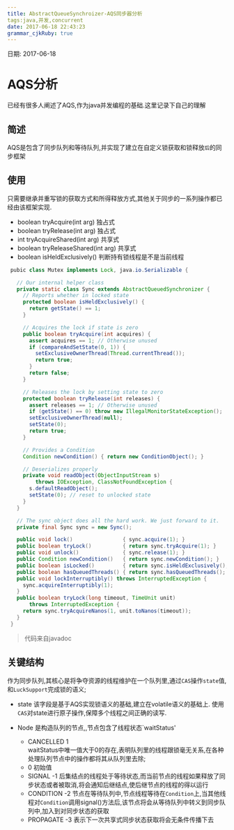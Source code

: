 ```yaml
---
title: AbstractQueueSynchroizer-AQS同步器分析 
tags:java,并发,concurrent
date: 2017-06-18 22:43:23
grammar_cjkRuby: true
---
```

日期: 2017-06-18 
# AQS分析
已经有很多人阐述了AQS,作为java并发编程的基础.这里记录下自己的理解
## 简述
AQS是包含了同步队列和等待队列,并实现了建立在自定义锁获取和锁释放`后`的同步框架
## 使用
只需要继承并重写锁的获取方式和所得释放方式,其他关于同步的一系列操作都已经由该框架实现.
*  boolean tryAcquire(int arg) 独占式
*  boolean tryRelease(int arg) 独占式
*  int tryAcquireShared(int arg) 共享式
*  boolean tryReleaseShared(int arg) 共享式
*  boolean isHeldExclusively() 判断持有锁线程是不是当前线程
```java
 pubic class Mutex implements Lock, java.io.Serializable {

   // Our internal helper class
   private static class Sync extends AbstractQueuedSynchronizer {
     // Reports whether in locked state
     protected boolean isHeldExclusively() {
       return getState() == 1;
     }

     // Acquires the lock if state is zero
     public boolean tryAcquire(int acquires) {
       assert acquires == 1; // Otherwise unused
       if (compareAndSetState(0, 1)) {
         setExclusiveOwnerThread(Thread.currentThread());
         return true;
       }
       return false;
     }

     // Releases the lock by setting state to zero
     protected boolean tryRelease(int releases) {
       assert releases == 1; // Otherwise unused
       if (getState() == 0) throw new IllegalMonitorStateException();
       setExclusiveOwnerThread(null);
       setState(0);
       return true;
     }

     // Provides a Condition
     Condition newCondition() { return new ConditionObject(); }

     // Deserializes properly
     private void readObject(ObjectInputStream s)
         throws IOException, ClassNotFoundException {
       s.defaultReadObject();
       setState(0); // reset to unlocked state
     }
   }

   // The sync object does all the hard work. We just forward to it.
   private final Sync sync = new Sync();

   public void lock()                { sync.acquire(1); }
   public boolean tryLock()          { return sync.tryAcquire(1); }
   public void unlock()              { sync.release(1); }
   public Condition newCondition()   { return sync.newCondition(); }
   public boolean isLocked()         { return sync.isHeldExclusively(); }
   public boolean hasQueuedThreads() { return sync.hasQueuedThreads(); }
   public void lockInterruptibly() throws InterruptedException {
     sync.acquireInterruptibly(1);
   }
   public boolean tryLock(long timeout, TimeUnit unit)
       throws InterruptedException {
     return sync.tryAcquireNanos(1, unit.toNanos(timeout));
   }
 }
```

> 代码来自javadoc

## 关键结构
作为同步队列,其核心是将争夺资源的线程维护在一个队列里,通过`CAS`操作`state`值,和`LuckSupport`完成锁的语义;
* state 
该字段是基于AQS实现锁语义的基础,建立在volatile语义的基础上. 使用`CAS`对state进行原子操作,保障多个线程之间正确的读写.
* Node
是构造队列的节点,,节点包含了线程状态`waitStatus'
	
	* CANCELLED 1		
	waitStatus中唯一值大于0的存在,表明队列里的线程跟锁毫无关系,在各种处理队列节点中的操作都将其从队列里去除;
	*  0 
	初始值
	* SIGNAL -1
	后集结点的线程处于等待状态,而当前节点的线程如果释放了同步状态或者被取消,将会通知后继结点,使后继节点的线程的得以运行
	* CONDITION -2
	节点在等待队列中,节点线程等待在`Condition`上,当其他线程对`Condition`调用signal()方法后,该节点将会从等待队列中转义到同步队列中,加入到对同步状态的获取
	* PROPAGATE -3
	表示下一次共享式同步状态获取将会无条件传播下去
		 
		




